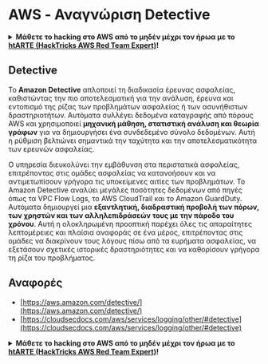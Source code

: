 # AWS - Αναγνώριση Detective

<details>

<summary><strong>Μάθετε το hacking στο AWS από το μηδέν μέχρι τον ήρωα με το</strong> <a href="https://training.hacktricks.xyz/courses/arte"><strong>htARTE (HackTricks AWS Red Team Expert)</strong></a><strong>!</strong></summary>

Άλλοι τρόποι υποστήριξης του HackTricks:

* Εάν θέλετε να δείτε την **εταιρεία σας να διαφημίζεται στο HackTricks** ή να **κατεβάσετε το HackTricks σε μορφή PDF** ελέγξτε τα [**ΣΧΕΔΙΑ ΣΥΝΔΡΟΜΗΣ**](https://github.com/sponsors/carlospolop)!
* Αποκτήστε το [**επίσημο PEASS & HackTricks swag**](https://peass.creator-spring.com)
* Ανακαλύψτε [**την Οικογένεια PEASS**](https://opensea.io/collection/the-peass-family), τη συλλογή μας από αποκλειστικά [**NFTs**](https://opensea.io/collection/the-peass-family)
* **Συμμετάσχετε στη** 💬 [**ομάδα Discord**](https://discord.gg/hRep4RUj7f) ή στη [**ομάδα telegram**](https://t.me/peass) ή **ακολουθήστε** μας στο **Twitter** 🐦 [**@hacktricks_live**](https://twitter.com/hacktricks_live)**.**
* **Μοιραστείτε τα κόλπα σας στο hacking υποβάλλοντας PRs στα** [**HackTricks**](https://github.com/carlospolop/hacktricks) και [**HackTricks Cloud**](https://github.com/carlospolop/hacktricks-cloud) αποθετήρια του github.

</details>

## Detective

Το **Amazon Detective** απλοποιεί τη διαδικασία έρευνας ασφαλείας, καθιστώντας την πιο αποτελεσματική για την ανάλυση, έρευνα και εντοπισμό της ρίζας των προβλημάτων ασφαλείας ή των ασυνήθιστων δραστηριοτήτων. Αυτόματα συλλέγει δεδομένα καταγραφής από πόρους AWS και χρησιμοποιεί **μηχανική μάθηση, στατιστική ανάλυση και θεωρία γράφων** για να δημιουργήσει ένα συνδεδεμένο σύνολο δεδομένων. Αυτή η ρύθμιση βελτιώνει σημαντικά την ταχύτητα και την αποτελεσματικότητα των ερευνών ασφαλείας.

Ο υπηρεσία διευκολύνει την εμβάθυνση στα περιστατικά ασφαλείας, επιτρέποντας στις ομάδες ασφαλείας να κατανοήσουν και να αντιμετωπίσουν γρήγορα τις υποκείμενες αιτίες των προβλημάτων. Το Amazon Detective αναλύει μεγάλες ποσότητες δεδομένων από πηγές όπως τα VPC Flow Logs, το AWS CloudTrail και το Amazon GuardDuty. Αυτόματα δημιουργεί μια **εξαντλητική, διαδραστική προβολή των πόρων, των χρηστών και των αλληλεπιδράσεών τους με την πάροδο του χρόνου**. Αυτή η ολοκληρωμένη προοπτική παρέχει όλες τις απαραίτητες λεπτομέρειες και πλαίσια αναφοράς σε ένα μέρος, επιτρέποντας στις ομάδες να διακρίνουν τους λόγους πίσω από τα ευρήματα ασφαλείας, να εξετάσουν σχετικές ιστορικές δραστηριότητες και να καθορίσουν γρήγορα τη ρίζα του προβλήματος.


## Αναφορές

* [https://aws.amazon.com/detective/](https://aws.amazon.com/detective/)
* [https://cloudsecdocs.com/aws/services/logging/other/#detective](https://cloudsecdocs.com/aws/services/logging/other/#detective)

<details>

<summary><strong>Μάθετε το hacking στο AWS από το μηδέν μέχρι τον ήρωα με το</strong> <a href="https://training.hacktricks.xyz/courses/arte"><strong>htARTE (HackTricks AWS Red Team Expert)</strong></a><strong>!</strong></summary>

Άλλοι τρόποι υποστήριξης του HackTricks:

* Εάν θέλετε να δείτε την **εταιρεία σας να διαφημίζεται στο HackTricks** ή να **κατεβάσετε το HackTricks σε μορφή PDF** ελέγξτε τα [**ΣΧΕΔΙΑ ΣΥΝΔΡΟΜΗΣ**](https://github.com/sponsors/carlospolop)!
* Αποκτήστε το [**επίσημο PEASS & HackTricks swag**](https://peass.creator-spring.com)
* Ανακαλύψτε [**την Οικογένεια PEASS**](https://opensea.io/collection/the-peass-family), τη συλλογή μας από αποκλειστικά [**NFTs**](https://opensea.io/collection/the-peass-family)
* **Συμμετάσχετε στη** 💬 [**ομάδα Discord**](https://discord.gg/hRep4RUj7f) ή στη [**ομάδα telegram**](https://t.me/peass) ή **ακολουθήστε** μας στο **Twitter** 🐦 [**@hacktricks_live**](https://twitter.com/hacktricks_live)**.**
* **Μοιραστείτε τα κόλπα σας στο hacking υποβάλλοντας PRs στα** [**HackTricks**](https://github.com/carlospolop/hacktricks) και [**HackTricks Cloud**](https://github.com/carlospolop/hacktricks-cloud) αποθετήρια του github.

</details>
